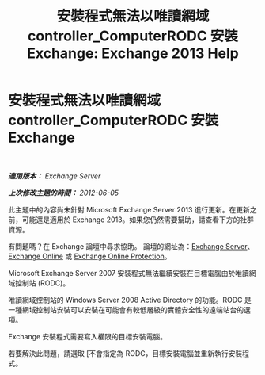 ﻿---
title: '安裝程式無法以唯讀網域 controller_ComputerRODC 安裝 Exchange: Exchange 2013 Help'
TOCTitle: 安裝程式無法以唯讀網域 controller_ComputerRODC 安裝 Exchange
ms:assetid: 4934d755-65be-47e2-86b0-6ea1ab148a96
ms:mtpsurl: https://technet.microsoft.com/zh-tw/library/ms.exch.setupreadiness.computerrodc(v=EXCHG.150)
ms:contentKeyID: 50473173
ms.date: 05/21/2018
mtps_version: v=EXCHG.150
ms.translationtype: MT
---

# 安裝程式無法以唯讀網域 controller\_ComputerRODC 安裝 Exchange

 

_**適用版本：** Exchange Server_

_**上次修改主題的時間：** 2012-06-05_

此主題中的內容尚未針對 Microsoft Exchange Server 2013 進行更新。在更新之前，可能還是適用於 Exchange 2013。如果您仍然需要幫助，請查看下方的社群資源。

有問題嗎？在 Exchange 論壇中尋求協助。 論壇的網址為：[Exchange Server](https://go.microsoft.com/fwlink/p/?linkid=60612)、 [Exchange Online](https://go.microsoft.com/fwlink/p/?linkid=267542) 或 [Exchange Online Protection](https://go.microsoft.com/fwlink/p/?linkid=285351)。

Microsoft Exchange Server 2007 安裝程式無法繼續安裝在目標電腦由於唯讀網域控制站 (RODC)。

唯讀網域控制站的 Windows Server 2008 Active Directory 的功能。RODC 是一種網域控制站安裝可以安裝在可能會有較低層級的實體安全性的遠端站台的選項。

Exchange 安裝程式需要寫入權限的目標安裝電腦。

若要解決此問題，請選取 \[不會指定為 RODC，目標安裝電腦並重新執行安裝程式。

